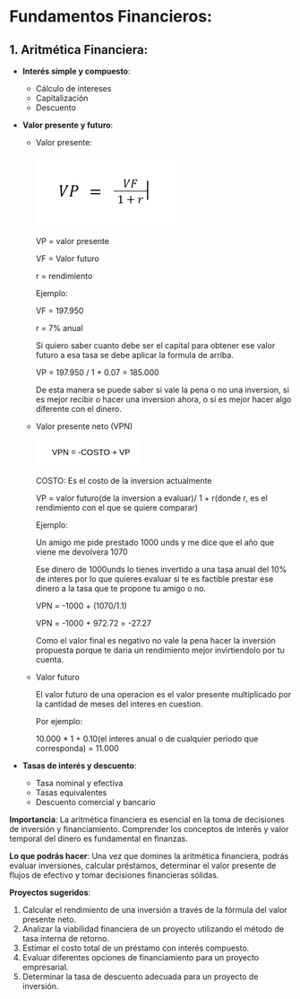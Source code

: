 # Fundamentos Financieros:

## 1. **Aritmética Financiera**:
   - **Interés simple y compuesto**:
     - Cálculo de intereses
     - Capitalización
     - Descuento
   - **Valor presente y futuro**:
     - Valor presente:
       
       ![formula de valor presente](https://github.com/maadpeal/quants/blob/main/imagenes/valor_presente.png)
       
       VP = valor presente
       
       VF = Valor futuro
       
       r = rendimiento
       
       Ejemplo:
       
       VF = 197.950
       
       r = 7% anual
       
       Si quiero saber cuanto debe ser el capital para obtener ese valor futuro a esa tasa se debe aplicar la formula de arriba.
       
       VP = 197.950 / 1 + 0.07 = 185.000
       
       De esta manera se puede saber si vale la pena o no una inversion, si es mejor recibir o hacer una inversion ahora, o si es mejor hacer algo diferente con el dinero.
       
     - Valor presente neto (VPN)

       ![Valor presente neto](https://github.com/maadpeal/quants/blob/main/imagenes/VPN.png)

       COSTO: Es el costo de la inversion actualmente

       VP = valor futuro(de la inversion a evaluar)/ 1 + r(donde r, es el rendimiento con el que se quiere comparar)

       Ejemplo:

       Un amigo me pide prestado 1000 unds y me dice que el año que viene me devolvera 1070

       Ese dinero de 1000unds lo tienes invertido a una tasa anual del 10% de interes por lo que quieres evaluar si te es factible prestar ese dinero a la tasa que te propone tu amigo o no.

       VPN = -1000 + (1070/1.1)
       
       VPN = -1000 + 972.72 = -27.27

       Como el valor final es negativo no vale la pena hacer la inversión propuesta porque te daria un rendimiento mejor invirtiendolo por tu cuenta.

       
     - Valor futuro
    
       El valor futuro de una operacion es el valor presente multiplicado por la cantidad de meses del interes en cuestion.

       Por ejemplo:

       10.000 * 1 + 0.10(el interes anual o de cualquier periodo que corresponda) = 11.000
       
   - **Tasas de interés y descuento**:
     - Tasa nominal y efectiva
     - Tasas equivalentes
     - Descuento comercial y bancario

   **Importancia**: La aritmética financiera es esencial en la toma de decisiones de inversión y financiamiento. Comprender los conceptos de interés y valor temporal del dinero es fundamental en finanzas.

   **Lo que podrás hacer**: Una vez que domines la aritmética financiera, podrás evaluar inversiones, calcular préstamos, determinar el valor presente de flujos de efectivo y tomar decisiones financieras sólidas.

   **Proyectos sugeridos**:
   1. Calcular el rendimiento de una inversión a través de la fórmula del valor presente neto.
   2. Analizar la viabilidad financiera de un proyecto utilizando el método de tasa interna de retorno.
   3. Estimar el costo total de un préstamo con interés compuesto.
   4. Evaluar diferentes opciones de financiamiento para un proyecto empresarial.
   5. Determinar la tasa de descuento adecuada para un proyecto de inversión.


